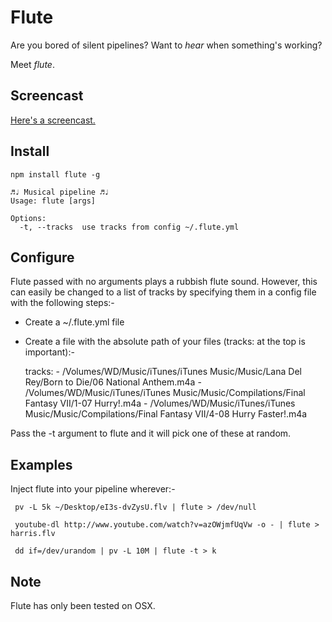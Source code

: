 # Flute

Are you bored of silent pipelines? Want to *hear* when something's working?

Meet *flute*.

## Screencast

[Here's a screencast.](https://vimeo.com/39440084)

## Install

    npm install flute -g

    ♬♩ Musical pipeline ♬♩
    Usage: flute [args]

    Options:
      -t, --tracks  use tracks from config ~/.flute.yml

## Configure

Flute passed with no arguments plays a rubbish flute sound. However, this can
easily be changed to a list of tracks by specifying them in a config file with
the following steps:-

- Create a ~/.flute.yml file
- Create a file with the absolute path of your files (tracks: at the top is important):-

    tracks: 
      - /Volumes/WD/Music/iTunes/iTunes Music/Music/Lana Del Rey/Born to Die/06 National Anthem.m4a
      - /Volumes/WD/Music/iTunes/iTunes Music/Music/Compilations/Final Fantasy  VII/1-07 Hurry!.m4a
      - /Volumes/WD/Music/iTunes/iTunes Music/Music/Compilations/Final Fantasy  VII/4-08 Hurry Faster!.m4a

Pass the -t argument to flute and it will pick one of these at random.

## Examples

Inject flute into your pipeline wherever:-

     pv -L 5k ~/Desktop/eI3s-dvZysU.flv | flute > /dev/null

     youtube-dl http://www.youtube.com/watch?v=azOWjmfUqVw -o - | flute > harris.flv

     dd if=/dev/urandom | pv -L 10M | flute -t > k

## Note

Flute has only been tested on OSX.

